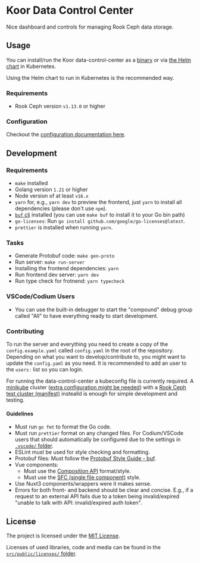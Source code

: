 # Koor Data Control Center

Nice dashboard and controls for managing Rook Ceph data storage.

## Usage

You can install/run the Koor data-control-center as a [binary](https://github.com/koor-tech/data-control-center/releases) or via [the Helm chart](charts/data-control-center/README.md) in Kubernetes.

Using the Helm chart to run in Kubernetes is the recommended way.

### Requirements

* Rook Ceph version `v1.13.0` or higher

### Configuration

Checkout the [configuration documentation here](docs/configuration.md).

## Development

### Requirements

* `make` installed
* Golang version `1.21` or higher
* Node version of at least `v16.x`
* `yarn` for, e.g., `yarn dev` to preview the frontend, just `yarn` to install all dependencies (please don't use `npm`).
* [`buf` cli](https://buf.build/docs/installation) installed (you can use `make buf` to install it to your Go bin path)
* `go-licenses`: Run `go install github.com/google/go-licenses@latest`.
* `prettier` is installed when running `yarn`.

### Tasks

* Generate Protobuf code: `make gen-proto`
* Run server: `make run-server`
* Installing the frontend dependencies: `yarn`
* Run frontend dev server: `yarn dev`
* Run type check for frotnend: `yarn typecheck`

### VSCode/Codium Users

* You can use the built-in debugger to start the "compound" debug group called "All" to have everything ready to start development.

### Contributing

To run the server and everything you need to create a copy of the `config.example.yaml` called `config.yaml` in the root of the repository.
Depending on what you want to develop/contribute to, you might want to update the `config.yaml` as you need. It is recommended to add an user to the `users:` list so you can login.

For running the data-control-center a kubeconfig file is currently required. A [minikube](https://kubernetes.io/de/docs/tasks/tools/install-minikube/) cluster ([extra configuration might be needed](https://github.com/rook/rook/blob/master/Documentation/Contributing/development-environment.md#minikube)) with a [Rook Ceph test cluster (manifest)](https://github.com/rook/rook/blob/master/deploy/examples/cluster-test.yaml) instealld is enough for simple development and testing.

#### Guidelines

* Must run `go fmt` to format the Go code.
* Must run `prettier` format on any changed files. For Codium/VSCode users that should automatically be configured due to the settings in [`.vscode/` folder](.vscode/).
* ESLint must be used for style checking and formatting.
* Protobuf files: Must follow the [Protobuf Style Guide - buf](https://buf.build/docs/best-practices/style-guide).
* Vue components:
    * Must use the [Composition API](https://vuejs.org/guide/extras/composition-api-faq.html) format/style.
    * Must use the [SFC (single file component)](https://vuejs.org/guide/scaling-up/sfc.html) style.
* Use Nuxt3 components/wrappers were it makes sense.
* Errors for both front- and backend should be clear and concise. E.g., if a request to an external API fails due to a token being invalid/expired "unable to talk with API: invalid/expired auth token".

## License

The project is licensed under the [MIT License](/LICENSE).

Licenses of used libraries, code and media can be found in the [`src/public/licenses/` folder](/src/public/licenses/).
